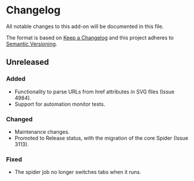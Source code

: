 # Changelog
All notable changes to this add-on will be documented in this file.

The format is based on [Keep a Changelog](https://keepachangelog.com/en/1.0.0/) 
and this project adheres to [Semantic Versioning](https://semver.org/spec/v2.0.0.html).

## Unreleased

### Added
- Functionality to parse URLs from href attributes in SVG files (Issue 4984).
- Support for automation monitor tests.

### Changed
- Maintenance changes.
- Promoted to Release status, with the migration of the core Spider (Issue 3113).

### Fixed
- The spider job no longer switches tabs when it runs.
